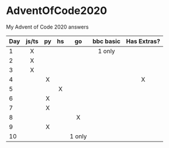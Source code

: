 # AdventOfCode2020
My Advent of Code 2020 answers


| Day | js/ts | py | hs |   go   | bbc basic | Has Extras? |
|-----|:-----:|:--:|:--:|:------:|:---------:|:-----------:|
| 1   |   X   |    |    |        | 1 only    |             |
| 2   |   X   |    |    |        |           |             |
| 3   |   X   |    |    |        |           |             |
| 4   |       |  X |    |        |           |      X      |
| 5   |       |    |  X |        |           |             |
| 6   |       |  X |    |        |           |             |
| 7   |       |  X |    |        |           |             |
| 8   |       |    |    |  X     |           |             |
| 9   |       |  X |    |        |           |             |
| 10  |       |    |    | 1 only |           |             |